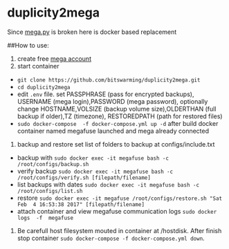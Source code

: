 # duplicity2mega
Since [mega.py](https://github.com/richardasaurus/mega.py) is broken here is docker based replacement


##How to use:
1. create free [mega account](https://mega.nz)
1. start container
  * `git clone https://github.com/bitswarming/duplicity2mega.git`
  * `cd duplicity2mega`
  * edit `.env` file. set PASSPHRASE (pass for encrypted backups), USERNAME (mega login),PASSWORD (mega password), optionally change HOSTNAME,VOLSIZE (backup volume size),OLDERTHAN (full backup if older),TZ (timezone), RESTOREDPATH (path for restored files)
  * `sudo docker-compose  -f docker-compose.yml up -d` after build docker container named megafuse launched and mega already connected 
1. backup and restore
set list of folders to backup at configs/include.txt 
  * backup with `sudo docker exec -it megafuse bash -c /root/configs/backup.sh`
  * verify backup `sudo docker exec -it megafuse bash -c /root/configs/verify.sh [filepath/filename]`
  * list backups with dates `sudo docker exec -it megafuse bash -c /root/configs/list.sh`
  * restore `sudo docker exec -it megafuse /root/configs/restore.sh "Sat Feb  4 16:53:38 2017" [filepath/filename]`
  * attach container and view megafuse communication logs `sudo docker logs  -f  megafuse`
1. Be carefull host filesystem mouted in container at /hostdisk. After finish stop container `sudo docker-compose -f docker-compose.yml down`.

